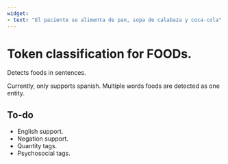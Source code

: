 ```yaml
---
widget:
- text: "El paciente se alimenta de pan, sopa de calabaza y coca-cola"
---
```


# Token classification for FOODs.

Detects foods in sentences. 

Currently, only supports spanish. Multiple words foods are detected as one entity.

## To-do

- English support.
- Negation support.
- Quantity tags.
- Psychosocial tags.